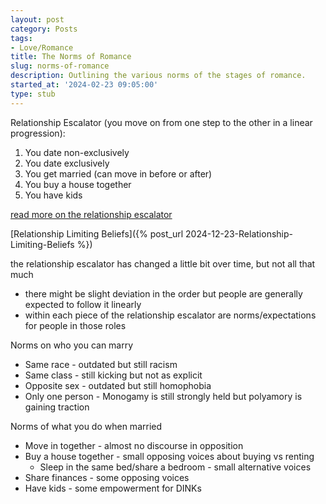 ```yaml
---
layout: post
category: Posts
tags:
- Love/Romance
title: The Norms of Romance
slug: norms-of-romance
description: Outlining the various norms of the stages of romance.
started_at: '2024-02-23 09:05:00'
type: stub
---
```


Relationship Escalator (you move on from one step to the other in a linear progression):
1. You date non-exclusively
2. You date exclusively
3. You get married (can move in before or after)
4. You buy a house together
5. You have kids

[read more on the relationship escalator](https://offescalator.com/what-escalator/)

[Relationship Limiting Beliefs]({% post_url 2024-12-23-Relationship-Limiting-Beliefs %})

the relationship escalator has changed a little bit over time, but not all that much
* there might be slight deviation in the order but people are generally expected to follow it linearly
* within each piece of the relationship escalator are norms/expectations for people in those roles

Norms on who you can marry
* Same race - outdated but still racism
* Same class - still kicking but not as explicit
* Opposite sex - outdated but still homophobia
* Only one person - Monogamy is still strongly held but polyamory is gaining traction

Norms of what you do when married
* Move in together - almost no discourse in opposition
* Buy a house together - small opposing voices about buying vs renting
    * Sleep in the same bed/share a bedroom - small alternative voices
* Share finances - some opposing voices
* Have kids - some empowerment for DINKs